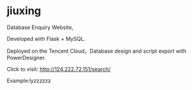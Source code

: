 # jiuxing
Database Enquiry Website,

Developed with Flask + MySQL.

Deployed on the Tencent Cloud，Database design and script export with PowerDesigner.

Click to visit: http://124.222.72.151/search/

Example:lyzzzzzz
